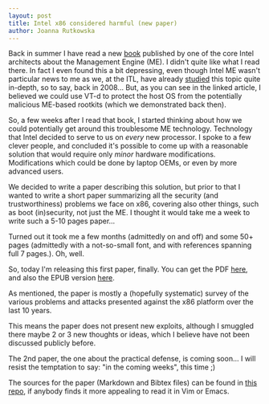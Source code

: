 ```yaml
---
layout: post
title: Intel x86 considered harmful (new paper)
author: Joanna Rutkowska
---
```


Back in summer I have read a new [book](http://www.apress.com/9781430265719)
published by one of the core Intel architects about the Management Engine (ME).
I didn't quite like what I read there. In fact I even found this a bit
depressing, even though Intel ME wasn't particular news to me as we, at the ITL,
have already
[studied](http://blog.invisiblethings.org/2009/08/25/vegas-toys-part-i-ring-3-tools.html)
this topic quite in-depth, so to say, back in 2008... But, as you can see in the
linked article, I believed we could use VT-d to protect the host OS from the
potentially malicious ME-based rootkits (which we demonstrated back then).

So, a few weeks after I read that book, I started thinking about how we could
potentially get around this troublesome ME technology. Technology that Intel
decided to serve to us on _every_ new processor. I spoke to a few clever people,
and concluded it's possible to come up with a reasonable solution that would
require only _minor_ hardware modifications. Modifications which could be done
by laptop OEMs, or even by more advanced users.

We decided to write a paper describing this solution, but prior to that I wanted
to write a short paper summarizing all the security (and trustworthiness)
problems we face on x86, covering also other things, such as boot (in)security,
not just the ME. I thought it would take me a week to write such a 5-10 pages
paper...

Turned out it took me a few months (admittedly on and off) and some 50+ pages
(admittedly with a not-so-small font, and with references spanning full 7
pages.). Oh, well.

So, today I'm releasing this first paper, finally. You can get the PDF
[here](/papers/2015/x86_harmful.pdf), and also the EPUB version
[here](/papers/2015/x86_harmful.epub).

As mentioned, the paper is mostly a (hopefully systematic) survey of the various
problems and attacks presented against the x86 platform over the last 10 years.

This means the paper does not present new exploits, although I smuggled there
maybe 2 or 3 new thoughts or ideas, which I believe have not been discussed
publicly before.

The 2nd paper, the one about the practical defense, is coming soon... I will
resist the temptation to say: "in the coming weeks", this time ;)

The sources for the paper (Markdown and Bibtex files) can be found in [this
repo](https://github.com/rootkovska/x86_harmful), if anybody finds it more
appealing to read it in Vim or Emacs.

